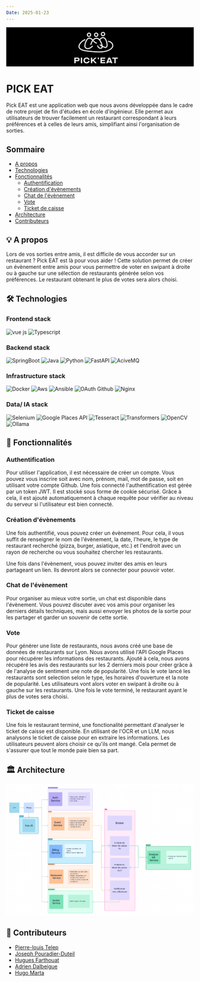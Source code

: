 ```yaml
---
Date: 2025-01-23
---
```

![Pick'EAT banner](./eating_banner.png)
# PICK EAT

Pick EAT est une application web que nous avons développée dans le cadre de notre projet de fin d'études en école 
d'ingénieur. Elle permet aux utilisateurs de trouver facilement un restaurant correspondant à leurs préférences et à
celles de leurs amis, simplifiant ainsi l'organisation de sorties.

## Sommaire

- [A propos](#-a-propos)
- [Technologies](#-technologies)
-  [Fonctionnalités](#-fonctionnalités)
    - [Authentification](#authentification)
    - [Création d'évènements](#création-dévènements)
    - [Chat de l'évènement](#chat-de-lévènement)
    - [Vote](#vote)
    - [Ticket de caisse](#ticket-de-caisse)
- [Architecture](#-architecture)
- [Contributeurs](#-contributeurs)


## 💡 A propos 

Lors de vos sorties entre amis, il est difficile de vous accorder sur un restaurant ? Pick EAT est là pour vous aider !
Cette solution permet de créer un évènement entre amis pour vous permettre de voter en swipant à droite ou à gauche sur 
une sélection de restaurants générée selon vos préférences. Le restaurant obtenant le plus de votes sera alors choisi.
## 🛠️ Technologies

### Frontend stack
![vue js](https://img.shields.io/badge/-Vue-4fc08d?style=flat&logo=vue-dot-js&logoColor=fff)
![Typescript](https://img.shields.io/badge/-Typescript-3178c6?style=flat&logo=typescript&logoColor=fff)

### Backend stack
![SpringBoot](https://img.shields.io/badge/-SpringBoot-6db33f?style=flat&logo=spring&logoColor=fff)
![Java](https://img.shields.io/badge/-Java-007396?style=flat&logo=java&logoColor=fff)
![Python](https://img.shields.io/badge/-Python-3776ab?style=flat&logo=python&logoColor=fff)
![FastAPI](https://img.shields.io/badge/-FastAPI-009688?style=flat&logo=fastapi&logoColor=fff)
![AciveMQ](https://img.shields.io/badge/-ActiveMQ-000?style=flat&logo=apache-activemq&logoColor=fff)

### Infrastructure stack
![Docker](https://img.shields.io/badge/-Docker-2496ed?style=flat&logo=docker&logoColor=fff)
![Aws](https://img.shields.io/badge/-AWS-232f3e?style=flat&logo=amazon-aws&logoColor=fff)
![Ansible](https://img.shields.io/badge/-Ansible-ee0000?style=flat&logo=ansible&logoColor=fff)
![OAuth Github](https://img.shields.io/badge/-OAuth-000?style=flat&logo=github&logoColor=fff)
![Nginx](https://img.shields.io/badge/-Nginx-269539?style=flat&logo=nginx&logoColor=fff)


### Data/ IA stack
![Selenium](https://img.shields.io/badge/-Selenium-43b02a?style=flat&logo=selenium&logoColor=fff)
![Google Places API](https://img.shields.io/badge/-Google%20Places%20API-4285f4?style=flat&logo=google&logoColor=fff)
![Tesseract](https://img.shields.io/badge/-Tesseract-000?style=flat&logo=python&logoColor=fff)
![Transformers](https://img.shields.io/badge/-Transformers-000?style=flat&logo=huggingface&logoColor=fff)
![OpenCV](https://img.shields.io/badge/-OpenCV-5c3ee8?style=flat&logo=opencv&logoColor=fff)
![Ollama](https://img.shields.io/badge/-Ollama-000?style=flat&logo=ollama&logoColor=fff)

## 🚀 Fonctionnalités

### Authentification

Pour utiliser l'application, il est nécessaire de créer un compte. Vous pouvez vous inscrire soit avec nom, prénom, mail,
mot de passe, soit en utilisant votre compte Github. Une fois connecté l'authentification est gérée par un token JWT. Il 
est stocké sous forme de cookie sécurisé. Grâce à cela, il est ajouté automatiquement à chaque requête pour vérifier au 
niveau du serveur si l'utilisateur est bien connecté.

### Création d'évènements

Une fois authentifié, vous pouvez créer un évènement. Pour cela, il vous suffit de renseigner le nom de l'évènement, la
date, l'heure, le type de restaurant recherché (pizza, burger, asiatique, etc.) et l'endroit avec un rayon de recherche 
ou vous souhaitez chercher les restaurants. 

Une fois dans l'évènement, vous pouvez inviter des amis en leurs partageant un lien. Ils devront alors se connecter pour
pouvoir voter.
### Chat de l'évènement

Pour organiser au mieux votre sortie, un chat est disponible dans l'évènement. Vous pouvez discuter avec vos amis pour 
organiser les derniers détails techniques, mais aussi envoyer les photos de la sortie pour les partager et garder un 
souvenir de cette sortie.

### Vote 

Pour générer une liste de restaurants, nous avons créé une base de données de restaurants sur Lyon. Nous avons utilisé
l'API Google Places pour récupérer les informations des restaurants. Ajouté à cela, nous avons récupéré les avis des
restaurants sur les 2 derniers mois pour créer grâce à de l'analyse de sentiment une note de popularité. Une fois le vote
lancé les restaurants sont selection selon le type, les horaires d'ouverture et la note de popularité. Les utilisateurs 
vont alors voter en swipant à droite ou à gauche sur les restaurants. Une fois le vote terminé, le restaurant ayant le plus
de votes sera choisi.

### Ticket de caisse

Une fois le restaurant terminé, une fonctionalité permettant d'analyser le ticket de caisse est disponible. En utilisant
de l'OCR et un LLM, nous analysons le ticket de caisse pour en extraire les informations. Les utilisateurs peuvent alors
choisir ce qu'ils ont mangé. Cela permet de s'assurer que tout le monde paie bien sa part.


## 🏛️ Architecture

![Architecture](./Pick'EAT-archi.png)

##  🤝 Contributeurs

- [Pierre-louis Telep](https://github.com/Pierrelouis2)
- [Joseph Pouradier-Duteil](https://github.com/jo-pouradier)
- [Hugues Farthouat](https://github.com/HuguesFARTH)
- [Adrien Dalbeigue](https://github.com/Adri1D)
- [Hugo Marta](https://github.com/HugoMarta)